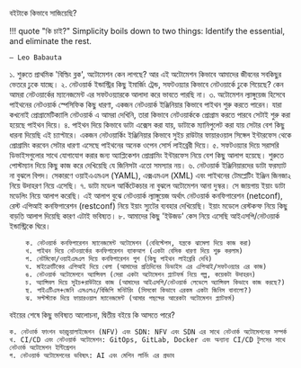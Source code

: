 বইটাকে কিভাবে সাজিয়েছি?

!!! quote "কি চাই?"
    Simplicity boils down to two things: Identify the essential, and eliminate the rest.  
    
    – Leo Babauta

১. শুরুতে প্রাথমিক 'বিল্ডিং ব্লক', অটোমেশন কেন লাগছে? আর এই অটোমেশন কিভাবে আমাদের জীবনের সবকিছুর ভেতরে ঢুকে যাচ্ছে। 
২. নেটওয়ার্ক ইন্ডাস্ট্রির কিছু ইমার্জিং ট্রেন্ড, সফটওয়্যার কিভাবে নেটওয়ার্কে ঢুকে গিয়েছে? কেন আমরা নেটওয়ার্কের ম্যানেজমেন্ট এর সফটওয়্যারকে আলাদা করে ভাবতে পারছি না।
৩. অটোমেশন ল্যাঙ্গুয়েজ হিসেবে পাইথনের নেটওয়ার্ক স্পেসিফিক কিছু ধারণা, একজন নেটওয়ার্ক ইঞ্জিনিয়ার কিভাবে পাইথন শুরু করতে পারেন।  যারা  কখনোই প্রোগ্রামেটিক্যালি নেটওয়ার্ক এ আমরা দেখিনি,  তারা কিভাবে নেটওয়ার্ককে প্রোগ্রাম করতে পারবে সেটাই শুরু করা হয়েছে পাইথন দিয়ে।
৪. পাইথন দিয়ে কিভাবে ডাটা এক্সেস করা যায়, ডাটাকে ম্যানিপুলেট করা যায় সেটার বেশ কিছু ধারনা দিয়েছি এই চ্যাপ্টারে।  একজন নেটওয়ার্কিং ইঞ্জিনিয়ার কিভাবে সুইচ রাউটার ফায়ারওয়াল সিঙ্গেল ইন্টারফেস থেকে প্রোগ্রামিং করবেন সেটার ধারণা এসেছে পাইথনের অনেক ওপেন সোর্স লাইব্রেরী দিয়ে। 
৫. সফটওয়্যার দিয়ে সরাসরি ডিভাইসগুলোর সাথে যোগাযোগ করার জন্য অ্যাপ্লিকেশন প্রোগ্রামিং ইন্টারফেস নিয়ে বেশ কিছু আলাপ হয়েছে। শুরুতে পোস্টম্যান দিয়ে কিছু কাজ করে দেখিয়েছি যে জিনিসটা এতো সমস্যার নয়।
৬. নেটওয়ার্ক ইঞ্জিনিয়ারদের ডাটা ফরম্যাট না বুঝলে বিপদ। সেকারণে ওয়াইএএমএল (YAML), এক্সএমএল (XML) এবং পাইথনের টেমপ্লেটিং ইঞ্জিন জিনজা২ নিয়ে উদাহরণ নিয়ে এসেছি।
৭. ডাটা মডেল আর্কিটেকচার না বুঝলে অটোমেশন আনা দুস্কর। সে জায়গায় ইয়াং ডাটা মডেলিং নিয়ে আলাপ করেছি। এই আলাপ বুঝে নেটওয়ার্ক ল্যাঙ্গুয়েজ অর্থাৎ নেটওয়ার্ক কনফিগারেশন (netconf), রেস্ট এপিআই কনফিগারেশন (restconf) নিয়ে ইয়াং স্যুটের ব্যবহার দেখিয়েছি। ইয়াং মডেলে রেস্টকন্ফ নিয়ে কিছু বাড়তি আলাপ দিয়েছি কারণ এটাই ভবিষ্যত।
৮. আমাদের কিছু 'ইউজড' কেস নিয়ে এসেছি আইএসপি/নেটওয়ার্ক ইন্ডাস্ট্রিকে ঘিরে।

        ক. নেটওয়ার্ক কনফিগারেশন ম্যানেজমেন্ট অটোমেশন (বেবিস্টেপস, যন্ত্রকে ঝামেলা দিয়ে কাজ করা)
        খ. পাইথন দিয়ে নেটওয়ার্কের কনফিগারেশন ব্যাকআপ (একটা বেসিক ধারণা দিয়ে শুরু করলাম)
        গ. নেটমিকো/ওয়াইএমএল দিয়ে কনফিগারেশন পুশ (কিছু পাইথন লাইব্রেরি দেখি)
        ঘ. মাইক্রোটিকের এপিআই দিয়ে খেলা (আমাদের প্রতিদিনের ডিভাইস এর এপিআই/সফটওয়্যার এর কাজ)
        ঙ. নেটওয়ার্ক অটোমেশনে অ্যান্সিবল (সেরা একটা অটোমেশন প্ল্যাটফর্ম নিয়ে গল্প, কয়েকটা উদাহরন)
        চ. অ্যান্সিবল দিয়ে সুইচ+রাউটারে কাজ (আমাদের আইএসপি/নেটওয়ার্ক লেভেলে অ্যান্সিবল কিভাবে কাজ করছে?)
        ছ. পাইএটিএস+জেনি এসএলএ/বিজিপি মনিটরিং (সিসকো কিভাবে এরকম একটা জিনিস বানালো?)
        ঝ. সল্টস্ট্যাক দিয়ে ফায়ারওয়াল ম্যানেজমেন্ট (আমার পছন্দের আরেকটা অটোমেশন প্ল্যাটফর্ম)

বইয়ের শেষে কিছু ভবিষ্যত আলোচনা, দ্বিতীয় বইয়ে কি আসতে পারে?

    ক. নেটওার্ক ফাংশন ভারচুয়ালাইজেশন (NFV) এবং SDN: NFV এবং SDN এর সাথে নেটওার্ক অটোমেশনের সম্পর্ক
    খ. CI/CD এবং নেটওয়ার্ক অটোমেশন: GitOps, GitLab, Docker এবং অন্যান্য CI/CD টুলসের সাথে নেটওার্ক অটোমেশন ইন্টিগ্রেশন
    গ. নেটওয়ার্ক অটোমেশনের ভবিষ্যৎ: AI এবং মেশিন লার্নিং এর প্রভাব
